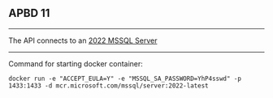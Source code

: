 ## APBD 11

---

The API connects to an [2022 MSSQL Server](https://hub.docker.com/r/microsoft/mssql-server)

---

Command for starting docker container:
```
docker run -e "ACCEPT_EULA=Y" -e "MSSQL_SA_PASSWORD=YhP4sswd" -p 1433:1433 -d mcr.microsoft.com/mssql/server:2022-latest
```
